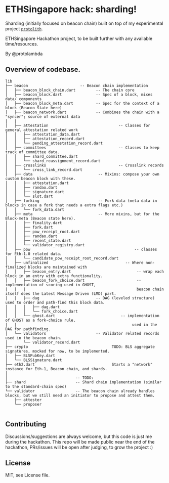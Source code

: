 # ETHSingapore hack: sharding!

Sharding (initially focused on beacon chain) built on top of my experimental project [`protolith`](https://github.com/protolambda/protolith).

ETHSingapore Hackathon project, to be built further with any available time/resources.

By @protolambda

## Overview of codebase.

```
lib
├── beacon                       -- Beacon chain implementation
│   ├── beacon_block_chain.dart         -- The chain core
│   ├── beacon_block.dart               -- Spec of a block, mixes data/ components
│   ├── beacon_block_meta.dart          -- Spec for the context of a block (Beacon State here)
│   ├── beacon_network.dart             -- Combines the chain with a "syncer"; source of external data
|   |
│   ├── attestation                               -- Classes for general attestation related work
│   │   ├── attestation_data.dart
│   │   ├── attestation_record.dart
│   │   └── pending_attestation_record.dart
│   ├── committees                                -- Classes to keep track of committee data.
│   │   ├── shard_committee.dart
│   │   └── shard_reassignment_record.dart
│   ├── crosslinks                                -- Crosslink records
│   │   └── cross_link_record.dart
│   ├── data                             -- Mixins: compose your own custom beacon block with these.
│   │   ├── attestation.dart
│   │   ├── randao.dart
│   │   ├── signature.dart
│   │   └── slot.dart
│   ├── forking                          -- Fork data (meta data in blocks in case a fork that needs a extra flags etc.)
│   │   └── fork_data.dart
│   ├── meta                             -- More mixins, but for the Block-meta (Beacon state here).
│   │   ├── finality.dart                
│   │   ├── fork.dart
│   │   ├── pow_receipt_root.dart
│   │   ├── randao.dart
│   │   ├── recent_state.dart
│   │   └── validator_registry.dart
│   ├── pow                                              -- classes for Eth-1.0 related data.
│   │   └── candidate_pow_receipt_root_record.dart
│   ├── unfinalized                                  -- Where non-finalized blocks are maintained with
│   │   ├── beacon_entry.dart                             -- wrap each block in an entry with extra functionality.
│   │   ├── beacon_fork_choice.dart                       -- implementation of scoring used in GHOST, 
|   |   |                                                 beacon chain itself does the Latest Message Driven (LMD) part.
│   │   ├── dag                         -- DAG (leveled structure) used to order and path-find this block data. 
│   │   │   ├── dag.dart
│   │   │   └── fork_choice.dart
│   │   └── ghost.dart                             -- implementation of GHOST as a fork-choice rule,
|   |                                                   used in the DAG for pathfinding. 
│   └── validators                      -- Validator related records used in the beacon chain.
│       └── validator_record.dart
├── crypto                                     TODO: BLS aggregate signatures, mocked for now, to be implemented.
│   ├── BLSPubKey.dart
│   └── BLSSignature.dart
├── eth2.dart                                  Starts a "network" instance for Eth-1, Beacon chain, and shards.
│
│                              -- TODO:
├── shard                      -- Shard chain implementation (similar to the standard-chain spec)
└── validator                  -- The beacon chain already handles blocks, but we still need an initiator to propose and attest them.
    ├── attester
    └── proposer


```

## Contributing

Discussions/suggestions are always welcome, but this code is just me during the hackathon.
This repo will be made public near the end of the hackathon,
 PRs/issues will be open after judging, to grow the project :)


## License

MIT, see License file. 

